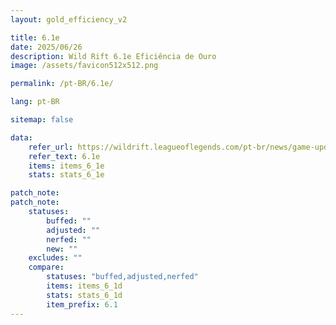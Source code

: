 ```yaml
---
layout: gold_efficiency_v2

title: 6.1e
date: 2025/06/26
description: Wild Rift 6.1e Eficiência de Ouro
image: /assets/favicon512x512.png

permalink: /pt-BR/6.1e/

lang: pt-BR

sitemap: false

data:
    refer_url: https://wildrift.leagueoflegends.com/pt-br/news/game-updates/wild-rift-patch-notes-6-1e/
    refer_text: 6.1e
    items: items_6_1e
    stats: stats_6_1e

patch_note:
patch_note:
    statuses:
        buffed: ""
        adjusted: ""
        nerfed: ""
        new: ""
    excludes: ""
    compare:
        statuses: "buffed,adjusted,nerfed"
        items: items_6_1d
        stats: stats_6_1d
        item_prefix: 6.1
---
```

